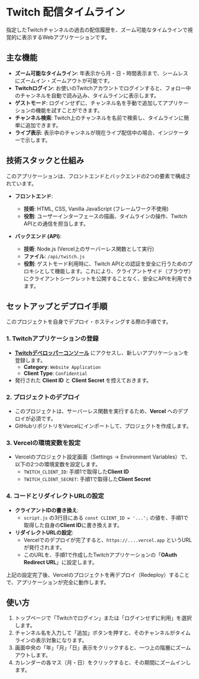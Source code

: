 # Twitch 配信タイムライン

指定したTwitchチャンネルの過去の配信履歴を、ズーム可能なタイムラインで視覚的に表示するWebアプリケーションです。

## 主な機能

- **ズーム可能なタイムライン**: 年表示から月・日・時間表示まで、シームレスにズームイン・ズームアウトが可能です。
- **Twitchログイン**: お使いのTwitchアカウントでログインすると、フォロー中のチャンネルを自動で読み込み、タイムラインに表示します。
- **ゲストモード**: ログインせずに、チャンネル名を手動で追加してアプリケーションの機能を試すことができます。
- **チャンネル検索**: Twitch上のチャンネルを名前で検索し、タイムラインに簡単に追加できます。
- **ライブ表示**: 表示中のチャンネルが現在ライブ配信中の場合、インジケーターで示します。

## 技術スタックと仕組み

このアプリケーションは、フロントエンドとバックエンドの2つの要素で構成されています。

- **フロントエンド**:
  - **技術**: HTML, CSS, Vanilla JavaScript (フレームワーク不使用)
  - **役割**: ユーザーインターフェースの描画、タイムラインの操作、Twitch APIとの通信を担当します。

- **バックエンド (API)**:
  - **技術**: Node.js (Vercel上のサーバーレス関数として実行)
  - **ファイル**: `/api/twitch.js`
  - **役割**: ゲストモード利用時に、Twitch APIとの認証を安全に行うためのプロキシとして機能します。これにより、クライアントサイド（ブラウザ）にクライアントシークレットを公開することなく、安全にAPIを利用できます。

## セットアップとデプロイ手順

このプロジェクトを自身でデプロイ・ホスティングする際の手順です。

### 1. Twitchアプリケーションの登録

- **[Twitchデベロッパーコンソール](https://dev.twitch.tv/console)** にアクセスし、新しいアプリケーションを登録します。
  - **Category**: `Website Application`
  - **Client Type**: `Confidential`
- 発行された **Client ID** と **Client Secret** を控えておきます。

### 2. プロジェクトのデプロイ

- このプロジェクトは、サーバーレス関数を実行するため、**Vercel** へのデプロイが必須です。
- GitHubリポジトリをVercelにインポートして、プロジェクトを作成します。

### 3. Vercelの環境変数を設定

- Vercelのプロジェクト設定画面（Settings → Environment Variables）で、以下の2つの環境変数を設定します。
  - `TWITCH_CLIENT_ID`: 手順1で取得した**Client ID**
  - `TWITCH_CLIENT_SECRET`: 手順1で取得した**Client Secret**

### 4. コードとリダイレクトURLの設定

- **クライアントIDの書き換え**:
  - `script.js` の3行目にある `const CLIENT_ID = '...';` の値を、手順1で取得した自身の**Client ID**に書き換えます。
- **リダイレクトURLの設定**:
  - Vercelでのデプロイが完了すると、`https://....vercel.app` というURLが発行されます。
  - このURLを、手順1で作成したTwitchアプリケーションの「**OAuth Redirect URL**」に設定します。

上記の設定完了後、Vercelのプロジェクトを再デプロイ（Redeploy）することで、アプリケーションが完全に動作します。

## 使い方

1.  トップページで「Twitchでログイン」または「ログインせずに利用」を選択します。
2.  チャンネル名を入力して「追加」ボタンを押すと、そのチャンネルがタイムラインの表示対象になります。
3.  画面中央の「年」「月」「日」表示をクリックすると、一つ上の階層にズームアウトします。
4.  カレンダーの各マス（月・日）をクリックすると、その期間にズームインします。
